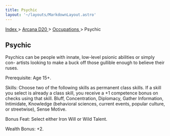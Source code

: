 ```yaml
---
title: Psychic
layout: '~/layouts/MarkdownLayout.astro'
---
```


[ Index ](/) > [ Arcana D20 ](/arcana.d20.srd) > [ Occupations ](/arcana.d20.srd/occupations) > Psychic

##  Psychic

Psychics can be people with innate, low-level psionic abilities or simply con-
artists looking to make a buck off those gullible enough to believe their
ruses.

Prerequisite: Age 15+.

Skills: Choose two of the following skills as permanent class skills. If a
skill you select is already a class skill, you receive a +1 competence bonus
on checks using that skill. Bluff, Concentration, Diplomacy, Gather
Information, Intimidate, Knowledge (behavioral sciences, current events,
popular culture, or streetwise), Sense Motive.

Bonus Feat: Select either Iron Will or Wild Talent.

Wealth Bonus: +2.

